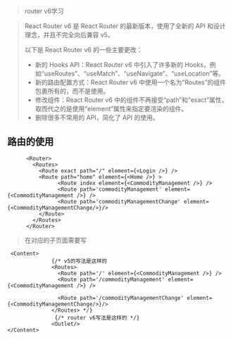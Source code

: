 

> router v6学习



> React Router v6 是 React Router 的最新版本，使用了全新的 API 和设计理念，并且不完全向后兼容 v5。
>
> 以下是 React Router v6 的一些主要更改：
>
> - 新的 Hooks API：React Router v6 中引入了许多新的 Hooks，例如“useRoutes”、“useMatch”、“useNavigate”、“useLocation”等。
> - 新的路由配置方式：React Router v6 中使用一个名为“Routes”的组件包裹所有的<Route>，而不是使用<Switch>。
> - 修改<Route>组件：React Router v6 中的<Route>组件不再接受“path”和“exact”属性，取而代之的是使用“element”属性来指定要渲染的组件。
> - 删除很多不常用的 API，简化了 API 的使用。



## 路由的使用

```
      <Router>
        <Routes>
          <Route exact path="/" element={<Login />} />
          <Route path="home" element={<Home />} >
                <Route index element={<CommodityManagement />} />
                <Route path='commodityManagement' element={<CommodityManagement />} />
                <Route path='commodityManagementChange' element={<CommodityManagementChange/>}/>
          </Route>
        </Routes>
      </Router>
```

> 在对应的子页面需要写 <Outlet/>

```
 <Content>
              {/* v5的写法是这样的
              <Routes>
                <Route path='/' element={<CommodityManagement />} />
                <Route path='/commodityManagement' element={<CommodityManagement />} />
                
                <Route path='/commodityManagementChange' element={<CommodityManagementChange/>}/>
              </Routes> */}
               {/* router v6写法是这样的 */}
              <Outlet/>
</Content>
```









